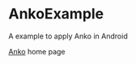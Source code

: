 # AnkoExample
A example to apply Anko in Android

[Anko](https://github.com/JetBrains/anko) home page
